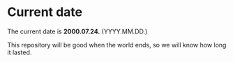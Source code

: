 # Current date

The current date is **2000.07.24.** (YYYY.MM.DD.)

This repository will be good when the world ends, so we will know how long it lasted.
